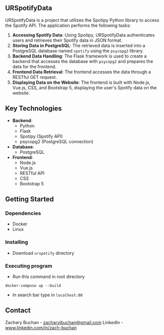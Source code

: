 ## URSpotifyData

URSpotifyData is a project that utilizes the Spotipy Python library to access the Spotify API. The application performs the following tasks:

1. **Accessing Spotify Data**: Using Spotipy, URSpotifyData authenticates users and retrieves their Spotify data in JSON format.
2. **Storing Data in PostgreSQL**: The retrieved data is inserted into a PostgreSQL database named `spotify` using the `psycopg2` library.
3. **Backend Data Handling**: The Flask framework is used to create a backend that accesses the database with `psycopg2` and prepares the data for the frontend.
4. **Frontend Data Retrieval**: The frontend accesses the data through a RESTful GET request.
5. **Displaying Data on the Website**: The frontend is built with Node.js, Vue.js, CSS, and Bootstrap 5, displaying the user's Spotify data on the website.

## Key Technologies

- **Backend**:
  - Python
  - Flask
  - Spotipy (Spotify API)
  - psycopg2 (PostgreSQL connection)
- **Database**:
  - PostgreSQL
- **Frontend**:
  - Node.js
  - Vue.js
  - RESTful API
  - CSS
  - Bootstrap 5

## Getting Started

### Dependencies

* Docker
* Linux

### Installing

* Download `urspotify` directory 

### Executing program

* Run this command in root directory
```
docker-compose up --build
```
* In search bar type in `localhost:80`

## Contact
Zachary Buchan - zacharyjbuchan@gmail.com
LinkedIn - www.linkedin.com/in/zach-buchan





